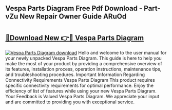 ## Vespa Parts Diagram Free Pdf Download - Part-vZu New Repair Owner Guide ARuOd

# <h2><a href="http://dfi8fx.blite.top/?on=Vespa+Parts+Diagram">🔗Download New 👉🔴 Vespa Parts Diagram</a></h2>

[![Vespa Parts Diagram download](https://i.imgur.com/lujVjoI.png)](http://dfi8fx.blite.top/?on=Vespa+Parts+Diagram)
Hello and welcome to the user manual for your newly unpacked Vespa Parts Diagram. This guide is here to help you make the most of your product by providing a comprehensive overview of its features, installation process, operation instructions, maintenance tips, and troubleshooting procedures. Important Information Regarding Connectivity Requirements Vespa Parts Diagram This product requires specific connectivity requirements for optimal performance. Enjoy the efficiency of list of features while using your new Vespa Parts Diagram. Your Feedback is Valued Vespa Parts Diagram. We appreciate your input and are committed to providing you with exceptional service.
